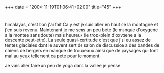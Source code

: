 +++
date = "2004-11-19T01:06:41+02:00"
title="45"
+++
#
himalayas, c'est bon j'ai fait
Ca y est je suis aller en haut de la montagne et j'en suis revenu. Maintenant je me sens un peu bete (le manque d'oxygene a la montee sans doute) mais heureux (le trop-plein d'oxygene a la descente peut-etre). La seule quasi-certitude c'est que j'ai eu assez de tentes glaciales dont le auvent sert de salon de discussion a des bandes de chiens de bergers en manque de troupeaux ainsi que de paysages qui font mal au yeux tellement ca pete pour le moment. 

Je vais aller faire un peu de yoga dans la vallee je pense. 

